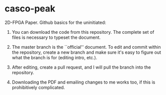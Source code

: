# casco-peak
2D-FPGA Paper. Github basics for the uninitiated:

1) You can download the code from this repository. The complete set of files is necessary to typeset the document. 
2) The master branch is the ``official'' document. To edit and commit within the repository, create a new branch and make sure it's easy to figure out what the branch is for (editing intro, etc.).
3) After editing, create a pull request, and I will pull the branch into the repository.

4) Downloading the PDF and emailing changes to me works too, if this is prohibitively complicated.


